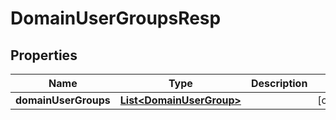 # DomainUserGroupsResp

## Properties
Name | Type | Description | Notes
------------ | ------------- | ------------- | -------------
**domainUserGroups** | [**List&lt;DomainUserGroup&gt;**](DomainUserGroup.md) |  |  [optional]
